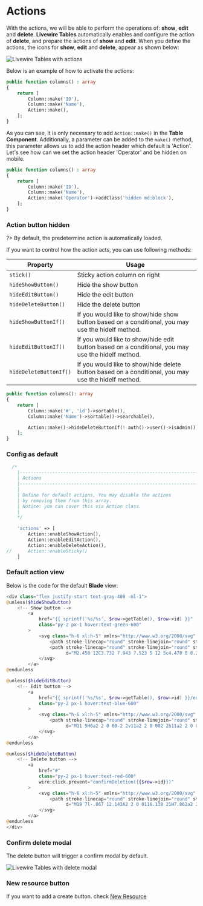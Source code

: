 # Actions

With the actions, we will be able to perform the operations of: **show**, **edit** and **delete**. **Livewire Tables** automatically enables and configure the action of **delete**, and prepare the actions of **show** and **edit**. When you define the actions, the icons for **show**, **edit** and **delete**, appear as shown below:

![Livewire Tables with actions](/../../assets/actions.png ':class=image')

Below is an example of how to activate the actions:

```php
public function columns() : array
{
    return [
        Column::make('ID'),
        Column::make('Name'),
        Action::make(),
    ];
}
```

As you can see, it is only necessary to add `Action::make()` in the **Table Component**. Additionally, a parameter can be added to the `make()` method, this parameter allows us to add the action header which default is 'Action'.
Let's see how can we set the action header 'Operator' and be hidden on mobile. 

```php
public function columns() : array
{
    return [
        Column::make('ID'),
        Column::make('Name'),
        Action::make('Operator')->addClass('hidden md:block'),
    ];
}
```

### Action button hidden
?> By default, the predetermine action is automatically loaded.

If you want to control how the action acts, you can use following methods:

| Property | Usage |
| -------- | ------- |
| `stick()` | Sticky action column on right |
| `hideShowButton()` | Hide the show button |
| `hideEditButton()` | Hide the edit button |
| `hideDeleteButton()` | Hide the delete button |
| `hideShowButtonIf()` | If you would like to show/hide show button based on a conditional, you may use the hideIf method.|
| `hideEditButtonIf()` | If you would like to show/hide edit button based on a conditional, you may use the hideIf method. |
| `hideDeleteButtonIf()` |If you would like to show/hide delete button based on a conditional, you may use the hideIf method. |

```php
public function columns(): array
{
    return [
        Column::make('#', 'id')->sortable(),
        Column::make('Name')->sortable()->searchable(),

        Action::make()->hideDeleteButtonIf(! auth()->user()->isAdmin())
    ];
}
```
### Config as default

```php
  /*
    |--------------------------------------------------------------------------
    | Actions
    |--------------------------------------------------------------------------
    |
    | Define for default actions, You may disable the actions
    | by removing them from this array.
    | Notice: you can cover this via Action class.
    |
    */

    'actions' => [
        Action::enableShowAction(),
        Action::enableEditAction(),
        Action::enableDeleteAction(),
//      Action::enableSticky()
    ]
```

### Default action view

Below is the code for the default **Blade** view:

```php 
<div class="flex justify-start text-gray-400 -ml-1">
@unless($hideShowButton)
    <!-- Show button -->
        <a
            href="{{ sprintf('%s/%s', $row->getTable(), $row->id) }}"
            class="py-2 px-1 hover:text-green-600"
        >
            <svg class="h-6 xl:h-5" xmlns="http://www.w3.org/2000/svg" fill="none" viewBox="0 0 24 24" stroke="currentColor">
                <path stroke-linecap="round" stroke-linejoin="round" stroke-width="2" d="M15 12a3 3 0 11-6 0 3 3 0 016 0z"></path>
                <path stroke-linecap="round" stroke-linejoin="round" stroke-width="2"
                      d="M2.458 12C3.732 7.943 7.523 5 12 5c4.478 0 8.268 2.943 9.542 7-1.274 4.057-5.064 7-9.542 7-4.477 0-8.268-2.943-9.542-7z"></path>
            </svg>
        </a>
@endunless

@unless($hideEditButton)
    <!-- Edit button -->
        <a
            href="{{ sprintf('%s/%s', $row->getTable(), $row->id) }}/edit"
            class="py-2 px-1 hover:text-blue-600"
        >
            <svg class="h-6 xl:h-5" xmlns="http://www.w3.org/2000/svg" fill="none" viewBox="0 0 24 24" stroke="currentColor">
                <path stroke-linecap="round" stroke-linejoin="round" stroke-width="2"
                      d="M11 5H6a2 2 0 00-2 2v11a2 2 0 002 2h11a2 2 0 002-2v-5m-1.414-9.414a2 2 0 112.828 2.828L11.828 15H9v-2.828l8.586-8.586z"></path>
            </svg>
        </a>
@endunless

@unless($hideDeleteButton)
    <!-- Delete button -->
        <a
            href="#"
            class="py-2 px-1 hover:text-red-600"
            wire:click.prevent="confirmDeletion({{$row->id}})"
        >
            <svg class="h-6 xl:h-5" xmlns="http://www.w3.org/2000/svg" fill="none" viewBox="0 0 24 24" stroke="currentColor">
                <path stroke-linecap="round" stroke-linejoin="round" stroke-width="2"
                      d="M19 7l-.867 12.142A2 2 0 0116.138 21H7.862a2 2 0 01-1.995-1.858L5 7m5 4v6m4-6v6m1-10V4a1 1 0 00-1-1h-4a1 1 0 00-1 1v3M4 7h16"></path>
            </svg>
        </a>
@endunless
</div>

```

### Confirm delete modal

The delete button will trigger a confirm modal by default.

![Livewire Tables with delete modal](/../../assets/delete-modal.png ':class=image')

### New resource button

If you want to add a create button. check [New Resource](en/table/methods.md?id=newresource)

